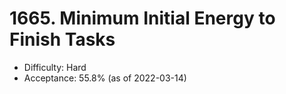 # 1665. Minimum Initial Energy to Finish Tasks
- Difficulty: Hard
- Acceptance: 55.8% (as of 2022-03-14)
